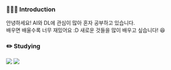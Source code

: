 ### 👨🏻‍💻 Introduction
안녕하세요! AI와 DL에 관심이 많아 혼자 공부하고 있습니다.  
배우면 배울수록 너무 재밌어요 :D 새로운 것들을 많이 배우고 싶습니다! 😆

### ✏️ Studying 
<img src="https://img.shields.io/badge/Python-3776AB?style=for-the-badge&logo=python&logoColor=white"/> <img src="https://img.shields.io/badge/PyTorch-EE4C2C?style=for-the-badge&logo=pytorch&logoColor=white"/>


<!--
**jungnerd/Jungnerd** is a ✨ _special_ ✨ repository because its `README.md` (this file) appears on your GitHub profile.

Here are some ideas to get you started:

- 🔭 I’m currently working on ...
- 🌱 I’m currently learning ...
- 👯 I’m looking to collaborate on ...
- 🤔 I’m looking for help with ...
- 💬 Ask me about ...
- 📫 How to reach me: ...
- 😄 Pronouns: ...
- ⚡ Fun fact: ...
-->
